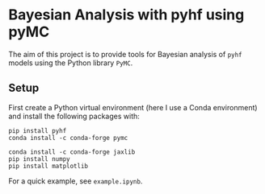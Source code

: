 # Bayesian Analysis with pyhf using pyMC
The aim of this project is to provide tools for Bayesian analysis of ``pyhf`` models using the Python library ``PyMC``.

## Setup
First create a Python virtual environment (here I use a Conda environment) and install the following packages with:

```
pip install pyhf
conda install -c conda-forge pymc

conda install -c conda-forge jaxlib
pip install numpy
pip install matplotlib
```

For a quick example, see `example.ipynb`. 
